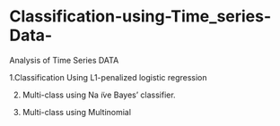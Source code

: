 # Classification-using-Time_series-Data-

Analysis of Time Series DATA

1.Classification Using L1-penalized logistic regression

2. Multi-class using Na ̈ıve Bayes’ classifier.

3. Multi-class using Multinomial
